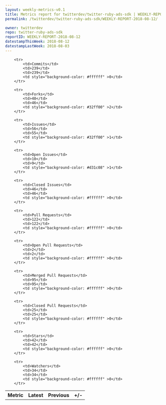 ```yaml
---
layout: weekly-metrics-v0.1
title: Metrics report for twitterdev/twitter-ruby-ads-sdk | WEEKLY-REPORT-2018-08-12
permalink: /twitterdev/twitter-ruby-ads-sdk/WEEKLY-REPORT-2018-08-12/

owner: twitterdev
repo: twitter-ruby-ads-sdk
reportID: WEEKLY-REPORT-2018-08-12
datestampThisWeek: 2018-08-12
datestampLastWeek: 2018-08-03
---
```




<table style="width: 100%;">
    <tr>
        <th>Metric</th>
        <th>Latest</th>
        <th>Previous</th>
        <th>+/-</th>
    </tr>

        <tr>
            <td>Commits</td>
            <td>239</td>
            <td>239</td>
            <td style="background-color: #ffffff" >0</td>
        </tr>
        
        <tr>
            <td>Forks</td>
            <td>48</td>
            <td>46</td>
            <td style="background-color: #32ff00" >2</td>
        </tr>
        
        <tr>
            <td>Issues</td>
            <td>56</td>
            <td>55</td>
            <td style="background-color: #32ff00" >1</td>
        </tr>
        
        <tr>
            <td>Open Issues</td>
            <td>10</td>
            <td>9</td>
            <td style="background-color: #d31c08" >1</td>
        </tr>
        
        <tr>
            <td>Closed Issues</td>
            <td>46</td>
            <td>46</td>
            <td style="background-color: #ffffff" >0</td>
        </tr>
        
        <tr>
            <td>Pull Requests</td>
            <td>122</td>
            <td>122</td>
            <td style="background-color: #ffffff" >0</td>
        </tr>
        
        <tr>
            <td>Open Pull Requests</td>
            <td>2</td>
            <td>2</td>
            <td style="background-color: #ffffff" >0</td>
        </tr>
        
        <tr>
            <td>Merged Pull Requests</td>
            <td>95</td>
            <td>95</td>
            <td style="background-color: #ffffff" >0</td>
        </tr>
        
        <tr>
            <td>Closed Pull Requests</td>
            <td>25</td>
            <td>25</td>
            <td style="background-color: #ffffff" >0</td>
        </tr>
        
        <tr>
            <td>Stars</td>
            <td>42</td>
            <td>42</td>
            <td style="background-color: #ffffff" >0</td>
        </tr>
        
        <tr>
            <td>Watchers</td>
            <td>34</td>
            <td>34</td>
            <td style="background-color: #ffffff" >0</td>
        </tr>
        
</table>
